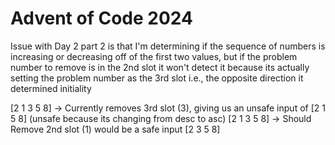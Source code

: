 # Advent of Code 2024

Issue with Day 2 part 2 is that I'm determining if the sequence of numbers is increasing or decreasing off of the first two values, but if the problem number to remove is in the 2nd slot it won't detect it because its actually setting the problem number as the 3rd slot i.e., the opposite direction it determined initiality

[2 1 3 5 8] -> Currently removes 3rd slot (3), giving us an unsafe input of [2 1 5 8] (unsafe because its changing from desc to asc)
[2 1 3 5 8] -> Should Remove 2nd slot (1) would be a safe input [2 3 5 8]